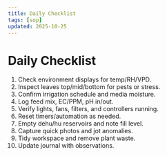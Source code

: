 ```yaml
---
title: Daily Checklist
tags: [sop]
updated: 2025-10-25
---
```

# Daily Checklist

1. Check environment displays for temp/RH/VPD.  
2. Inspect leaves top/mid/bottom for pests or stress.  
3. Confirm irrigation schedule and media moisture.  
4. Log feed mix, EC/PPM, pH in/out.  
5. Verify lights, fans, filters, and controllers running.  
6. Reset timers/automation as needed.  
7. Empty dehu/hu reservoirs and note fill level.  
8. Capture quick photos and jot anomalies.  
9. Tidy workspace and remove plant waste.  
10. Update journal with observations.
